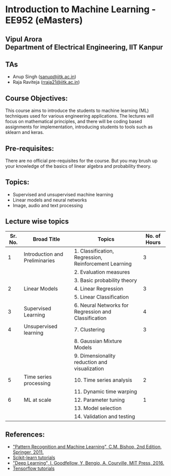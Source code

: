 # Introduction to Machine Learning - EE952 (eMasters)

## Vipul Arora <br> Department of Electrical Engineering, IIT Kanpur

## TAs
- Anup Singh (sanup@iitk.ac.in)
- Raja Raviteja (rraja21@iitk.ac.in)

## Course Objectives:
  This course aims to introduce the students to machine learning (ML) techniques used for various engineering applications. The lectures will focus on mathematical principles, and there will be coding based assignments for implementation, introducing students to tools such as sklearn and keras.

## Pre-requisites:
There are no official pre-requisites for the course. But you may brush up your knowledge of the basics of linear algebra and probability theory.

## Topics:
-	Supervised and unsupervised machine learning
- Linear models and neural networks
- Image, audio and text processing


## Lecture wise topics

| Sr. No. 	| Broad Title 	| Topics 	| No. of Hours 	|
|---	|---	|---	|---	|
| 1 	|  Introduction and Preliminaries 	| 1.    Classification, Regression, Reinforcement Learning 	| 3 	|
|  	|  	| 2.    Evaluation measures 	|  	|
|  	|   	| 3.    Basic probability theory 	|  	|
| 2 	| Linear Models 	| 4.    Linear Regression 	| 3 	|
|  	|  	| 5.    Linear Classification 	|  	|
| 3 	| Supervised Learning 	| 6.    Neural Networks for Regression and Classification 	| 4 	|
| 4 	| Unsupervised learning 	| 7.    Clustering 	| 3 	|
|  	|  	| 8.    Gaussian Mixture Models 	|  	|
|  	|  	| 9.    Dimensionality reduction and visualization 	|  	|
| 5 	| Time series processing 	| 10.  Time series analysis 	| 2 	|
|  	|  	| 11.  Dynamic time warping 	|  	|
| 6 	| ML at scale 	| 12.  Parameter tuning 	| 1 	|
|  	|  	| 13.  Model selection 	|  	|
|  	|  	| 14.  Validation and testing 	|  	|

## References:

  - ["Pattern Recognition and Machine Learning", C.M. Bishop, 2nd Edition, Springer, 2011.](https://www.microsoft.com/en-us/research/uploads/prod/2006/01/Bishop-Pattern-Recognition-and-Machine-Learning-2006.pdf)
  - [Scikit-learn tutorials](http://gael-varoquaux.info/scipy-lecture-notes/packages/scikit-learn/index.html)
  - ["Deep Learning", I. Goodfellow, Y, Bengio, A. Courville, MIT Press, 2016.](https://www.deeplearningbook.org/)
  - [Tensorflow tutorials](https://www.tensorflow.org/tutorials/)

<!-- ## Links:

- [Course portal](https://ipearl.emasters.iitk.ac.in/courses/course-v1:EMIITK+CM-C1Q3M2+2022/course/)
- [Codes](https://drive.google.com/drive/folders/1FtgRW6MS0_GqaaJoR4BAf69GxP0Do5Sv?usp=sharing) 
-->